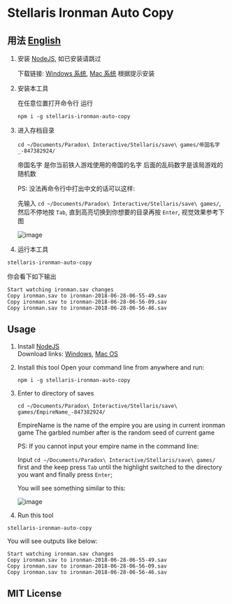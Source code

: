 # Stellaris Ironman Auto Copy

## 用法 [English](#usage)

1. 安装 [NodeJS](https://nodejs.org/), 如已安装请跳过  

    下载链接: [Windows 系统](https://nodejs.org/en/), [Mac 系统](https://nodejs.org/en/)
    根据提示安装

2. 安装本工具

    在任意位置打开命令行 运行
    
    ```
    npm i -g stellaris-ironman-auto-copy
    ```

3. 进入存档目录
    
    ```
    cd ~/Documents/Paradox\ Interactive/Stellaris/save\ games/帝国名字_-847382924/
    ```              
    
    帝国名字 是你当前铁人游戏使用的帝国的名字
    后面的乱码数字是该局游戏的随机数
    
    PS: 没法再命令行中打出中文的话可以这样:
    
    先输入 `cd ~/Documents/Paradox\ Interactive/Stellaris/save\ games/`, 然后不停地按 `Tab`, 直到高亮切换到你想要的目录再按 `Enter`, 视觉效果参考下图
    
    ![image](https://user-images.githubusercontent.com/5801015/42039728-f103a66c-7aa2-11e8-9d2e-e2147a42409d.png)

4. 运行本工具

```
stellaris-ironman-auto-copy
```
你会看下如下输出

```
Start watching ironman.sav changes
Copy ironman.sav to ironman-2018-06-28-06-55-49.sav
Copy ironman.sav to ironman-2018-06-28-06-56-09.sav
Copy ironman.sav to ironman-2018-06-28-06-56-46.sav
```

## Usage

1. Install [NodeJS](https://nodejs.org/)  
   Download links: [Windows](https://nodejs.org/en/), [Mac OS](https://nodejs.org/en/)
   
2. Install this tool
   Open your command line from anywhere and run:
   
    ```
    npm i -g stellaris-ironman-auto-copy
    ```   
   
3. Enter to directory of saves

    ```
    cd ~/Documents/Paradox\ Interactive/Stellaris/save\ games/EmpireName_-847382924/
    ```      

    EmpireName is the name of the empire you are using in current ironman game
    The garbled number after is the random seed of current game

    PS: If you cannot input your empire name in the command line:
    
    Input `cd ~/Documents/Paradox\ Interactive/Stellaris/save\ games/` first and the keep press `Tab` until the highlight switched to the directory you want and finally press `Enter`;
    
    You will see something similar to this: 
    
    ![image](https://user-images.githubusercontent.com/5801015/42039728-f103a66c-7aa2-11e8-9d2e-e2147a42409d.png)

4. Run this tool

```
stellaris-ironman-auto-copy
```
You will see outputs like below:

```
Start watching ironman.sav changes
Copy ironman.sav to ironman-2018-06-28-06-55-49.sav
Copy ironman.sav to ironman-2018-06-28-06-56-09.sav
Copy ironman.sav to ironman-2018-06-28-06-56-46.sav
```

## MIT License
